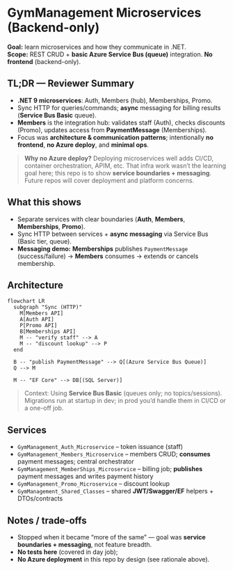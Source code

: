 # GymManagement Microservices (Backend-only)

**Goal:** learn microservices and how they communicate in .NET.  
**Scope:** REST CRUD + **basic Azure Service Bus (queue)** integration. **No frontend** (backend-only).

## TL;DR — Reviewer Summary
- **.NET 9 microservices**: Auth, Members (hub), Memberships, Promo.
- Sync HTTP for queries/commands; **async** messaging for billing results (**Service Bus Basic** queue).
- **Members** is the integration hub: validates staff (Auth), checks discounts (Promo), updates access from **PaymentMessage** (Memberships).
- Focus was **architecture & communication patterns**; intentionally **no frontend**, **no Azure deploy**, and **minimal ops**.

> **Why no Azure deploy?** Deploying microservices well adds CI/CD, container orchestration, APIM, etc. That infra work wasn’t the learning goal here; this repo is to show **service boundaries + messaging**. Future repos will cover deployment and platform concerns.

## What this shows
- Separate services with clear boundaries (**Auth**, **Members**, **Memberships**, **Promo**).
- Sync HTTP between services + **async messaging** via Service Bus (Basic tier, queue).
- **Messaging demo:** **Memberships** publishes `PaymentMessage` (success/failure) → **Members** consumes → extends or cancels membership.

## Architecture
```mermaid
flowchart LR
  subgraph "Sync (HTTP)"
    M[Members API]
    A[Auth API]
    P[Promo API]
    B[Memberships API]
    M -- "verify staff" --> A
    M -- "discount lookup" --> P
  end

  B -- "publish PaymentMessage" --> Q[(Azure Service Bus Queue)]
  Q --> M

  M -- "EF Core" --> DB[(SQL Server)]
```
> Context: Using **Service Bus Basic** (queues only; no topics/sessions). Migrations run at startup in dev; in prod you’d handle them in CI/CD or a one-off job.

## Services
- `GymManagement_Auth_Microservice` – token issuance (staff)  
- `GymManagement_Members_Microservice` – members CRUD; **consumes** payment messages; central orchestrator  
- `GymManagement_MemberShips_Microservice` – billing job; **publishes** payment messages and writes payment history  
- `GymManagement_Promo_Microservice` – discount lookup  
- `GymManagement_Shared_Classes` – shared **JWT/Swagger/EF** helpers + DTOs/contracts

## Notes / trade-offs
- Stopped when it became “more of the same” — goal was **service boundaries + messaging**, not feature breadth.
- **No tests here** (covered in day job);
- **No Azure deployment** in this repo by design (see rationale above).
